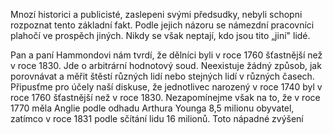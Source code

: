 Mnozí historici a publicisté, zaslepeni svými předsudky, nebyli schopni rozpoznat tento základní fakt. Podle jejich názoru se námezdní pracovníci plahočí ve prospěch jiných. Nikdy se však neptají, kdo jsou tito „jiní" lidé.

Pan a paní Hammondovi nám tvrdí, že dělníci byli v roce 1760 šťastnější než v roce 1830. Jde o arbitrární hodnotový soud. Neexistuje žádný způsob, jak porovnávat a měřit štěstí různých lidí nebo stejných lidí v různých časech. Připusťme pro účely naší diskuse, že jednotlivec narozený v roce 1740 byl v roce 1760 šťastnější než v roce 1830. Nezapomínejme však na to, že v roce 1770 měla Anglie podle odhadu Arthura Younga 8,5 milionu obyvatel, zatímco v roce 1831 podle sčítání lidu 16 milionů. Toto nápadné zvýšení